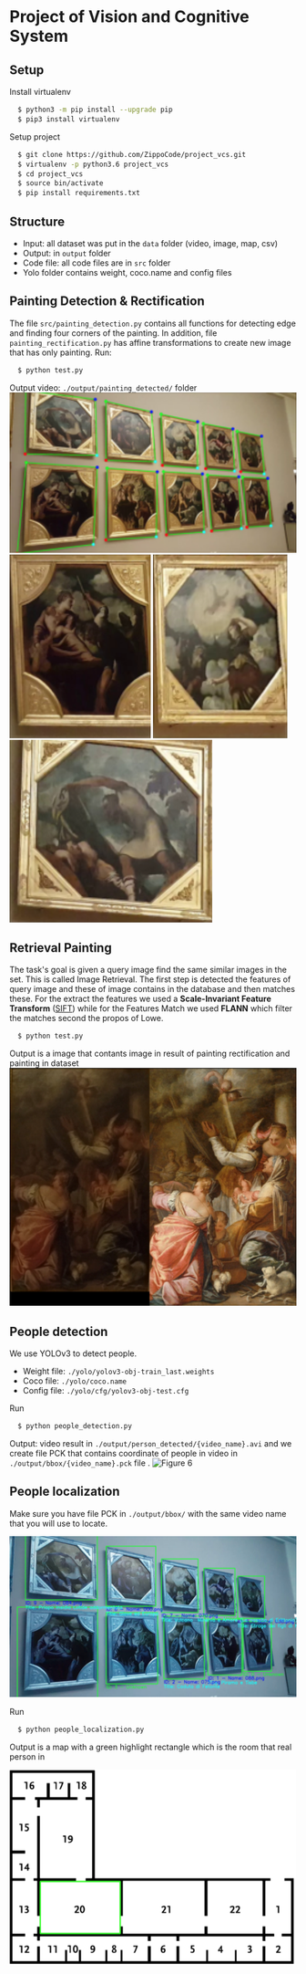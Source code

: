 # Project of Vision and Cognitive System

## Setup
  Install virtualenv
```bash
  $ python3 -m pip install --upgrade pip
  $ pip3 install virtualenv
```

  Setup project
``` bash
  $ git clone https://github.com/ZippoCode/project_vcs.git
  $ virtualenv -p python3.6 project_vcs
  $ cd project_vcs
  $ source bin/activate
  $ pip install requirements.txt 
```

## Structure
* Input: all dataset was put in the `data` folder (video, image, map, csv)
* Output: in `output` folder
* Code file: all code files are in `src` folder
* Yolo folder contains weight, coco.name and config files


## Painting Detection & Rectification
  The file `src/painting_detection.py` contains all functions for detecting edge and finding four corners of the painting. In addition, file `painting_rectification.py` has affine transformations to create new image that has only painting. 
  Run: 
```bash
  $ python test.py
```
  Output video: `./output/painting_detected/` folder
![Figure 1](https://github.com/ZippoCode/project_vcs/blob/master/cvpr2019AuthorKit/final-result.png)
![Figure 2](https://github.com/ZippoCode/project_vcs/blob/master/cvpr2019AuthorKit/painting4.png)
![Figure 3](https://github.com/ZippoCode/project_vcs/blob/master/cvpr2019AuthorKit/painting7.png)
![Figure 4](https://github.com/ZippoCode/project_vcs/blob/master/cvpr2019AuthorKit/painting9.png)

## Retrieval Painting
The task's goal is given a query image find the same similar images in the set. This is called Image Retrieval. The first step is detected the features of query image and these of image contains in the database and then matches these. 
For the extract the features we used a **Scale-Invariant Feature Transform** ([SIFT](https://docs.opencv.org/master/da/df5/tutorial_py_sift_intro.html))  while for the Features Match we used **FLANN** which filter the matches second the propos of Lowe.
```bash
  $ python test.py
```
  Output is a image that contants image in result of painting rectification and painting in dataset
![Figure 5](https://github.com/ZippoCode/project_vcs/blob/master/cvpr2019AuthorKit/retrieval1.png)


## People detection
We use YOLOv3 to detect people.
  * Weight file: `./yolo/yolov3-obj-train_last.weights`
  * Coco file: `./yolo/coco.name`
  * Config file: `./yolo/cfg/yolov3-obj-test.cfg`

Run
```bash
  $ python people_detection.py
```
  Output: video result in `./output/person_detected/{video_name}.avi` and we create file PCK that contains coordinate of people in video in `./output/bbox/{video_name}.pck` file .
![Figure 6](https://github.com/ZippoCode/project_vcs/blob/master/cvpr2019AuthorKit/yolov3.png)

## People localization
Make sure you have file PCK in `./output/bbox/` with the same video name that you will use to locate.

![Figure 7](https://github.com/ZippoCode/project_vcs/blob/master/cvpr2019AuthorKit/painting_location.png)

Run
```bash
  $ python people_localization.py 
```
Output is a map with a green highlight rectangle which is the room that real person in

![Figure 8](https://github.com/ZippoCode/project_vcs/blob/master/cvpr2019AuthorKit/map.png)